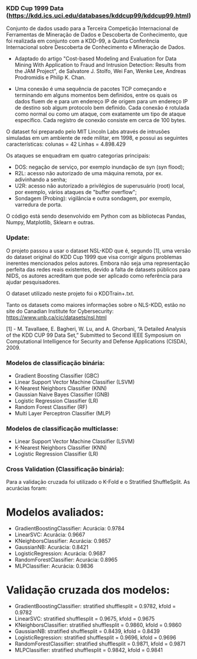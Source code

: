 ### KDD Cup 1999 Data (https://kdd.ics.uci.edu/databases/kddcup99/kddcup99.html)

Conjunto de dados usado para a Terceira Competição Internacional de Ferramentas de Mineração de Dados e Descoberta de Conhecimento, que foi realizada em conjunto com a KDD-99, a Quinta Conferência Internacional sobre Descoberta de Conhecimento e Mineração de Dados.

- Adaptado do artigo "Cost-based Modeling and Evaluation for Data Mining With Application to Fraud and Intrusion Detection: Results from the JAM Project", de Salvatore J. Stolfo, Wei Fan, Wenke Lee, Andreas Prodromidis e Philip K. Chan.

- Uma conexão é uma sequência de pacotes TCP começando e terminando em alguns momentos bem definidos, entre os quais os dados fluem de e para um endereço IP de origem para um endereço IP de destino sob algum protocolo bem definido. Cada conexão é rotulada como normal ou como um ataque, com exatamente um tipo de ataque específico. Cada registro de conexão consiste em cerca de 100 bytes.


O dataset foi preparado pelo MIT Lincoln Labs através de intrusões simuladas em um ambiente de rede militar, em 1998, e possui as seguintes características: colunas = 42 Linhas = 4.898.429

Os ataques se enquadram em quatro categorias principais:

- DOS: negação de serviço, por exemplo inundação de syn (syn flood);
- R2L: acesso não autorizado de uma máquina remota, por ex. adivinhando a senha;
- U2R: acesso não autorizado a privilégios de superusuário (root) local, por exemplo, vários ataques de "buffer overflow";
- Sondagem (Probing): vigilância e outra sondagem, por exemplo, varredura de porta.

O código está sendo desenvolvido em Python com as bibliotecas Pandas, Numpy, Matplotlib, Sklearn e outras.

### Update:

O projeto passou a usar o dataset NSL-KDD que é, segundo [1], uma versão do dataset original do KDD Cup 1999 que visa corrigir alguns problemas inerentes mencionados pelos autores. Embora não seja uma representação perfeita das redes reais existentes, devido a falta de datasets públicos para NIDS, os autores acreditam que pode ser aplicado como referência para ajudar pesquisadores.

O dataset utilizado neste projeto foi o KDDTrain+.txt.

Tanto os datasets como maiores informações sobre o NLS-KDD, estão no site do Canadian Institute for Cybersecurity: https://www.unb.ca/cic/datasets/nsl.html

[1] - M. Tavallaee, E. Bagheri, W. Lu, and A. Ghorbani, “A Detailed Analysis of the KDD CUP 99 Data Set,” Submitted to Second IEEE Symposium on Computational Intelligence for Security and Defense Applications (CISDA), 2009.

### Modelos de classificação binária:

- Gradient Boosting Classifier (GBC)
- Linear Support Vector Machine Classifier (LSVM)
- K-Nearest Neighbors Classifier (KNN)
- Gaussian Naive Bayes Classifier (GNB)
- Logistic Regression Classifier (LR)
- Random Forest Classifier (RF)
- Multi Layer Perceptron Classifier (MLP)

### Modelos de classificação multiclasse:

- Linear Support Vector Machine Classifier (LSVM)
- K-Nearest Neighbors Classifier (KNN)
- Logistic Regression Classifier (LR)

### Cross Validation (Classificação binária):

Para a validação cruzada foi utilizado o K-Fold e o Stratified ShuffleSplit. As acurácias foram:

# Modelos avaliados:
- GradientBoostingClassifier: Acurácia: 0.9784
- LinearSVC: Acurácia: 0.9667
- KNeighborsClassifier: Acurácia: 0.9857
- GaussianNB: Acurácia: 0.8421
- LogisticRegression: Acurácia: 0.9687
- RandomForestClassifier: Acurácia: 0.8965
- MLPClassifier: Acurácia: 0.9836

# Validação cruzada dos modelos:
- GradientBoostingClassifier: stratified shufflesplit = 0.9782, kfold = 0.9782
- LinearSVC: stratified shufflesplit = 0.9675, kfold = 0.9675
- KNeighborsClassifier: stratified shufflesplit = 0.9860, kfold = 0.9860
- GaussianNB: stratified shufflesplit = 0.8439, kfold = 0.8439
- LogisticRegression: stratified shufflesplit = 0.9696, kfold = 0.9696
- RandomForestClassifier: stratified shufflesplit = 0.9871, kfold = 0.9871
- MLPClassifier: stratified shufflesplit = 0.9842, kfold = 0.9841
